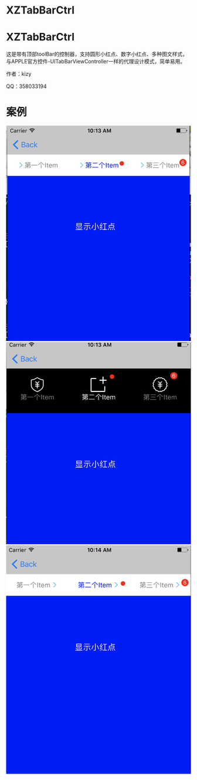 # XZTabBarCtrl
<h1>XZTabBarCtrl</h1>
<p>这是带有顶部toolBar的控制器，支持圆形小红点、数字小红点、多种图文样式，与APPLE官方控件-UITabBarViewController一样的代理设计模式，简单易用。</p>
<p>作者：kizy</p>
<p>QQ：358033194</p>
<h1>案例</h1>
<img src = "example1.png" style = "width: 200; height: 300;"\>
<img src = "example2.png" \>
<img src = "example3.png" \>
